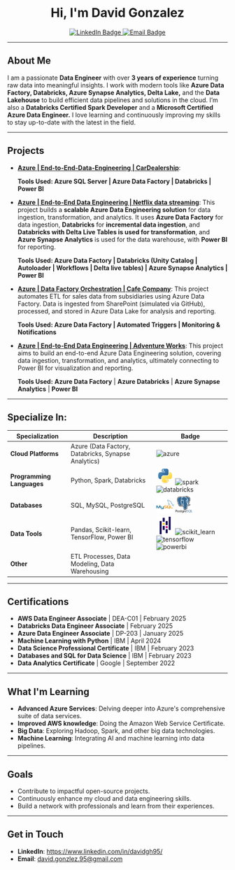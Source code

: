 <h1 align="center">Hi, I'm David Gonzalez</h1>

<div align="center">
  <a href="https://www.linkedin.com/in/davidgh95/">
    <img src="https://img.shields.io/static/v1?label=LinkedIn&message=Profile&color=blue&labelColor=d3d3d3" alt="LinkedIn Badge"/>
  </a>
  <a href="https://mail.google.com/mail/?view=cm&to=david.gonzalez.95@gmail.com" target="_blank">
    <img src="https://img.shields.io/static/v1?label=Contact&message=Email&color=ea4c46&labelColor=d3d3d3" alt="Email Badge"/>
  </a>
</div>

---

## **About Me**

I am a passionate **Data Engineer** with over **3 years of experience** turning raw data into meaningful insights. I work with modern tools like **Azure Data Factory, Databricks, Azure Synapse Analytics, Delta Lake,** and the **Data Lakehouse** to build efficient data pipelines and solutions in the cloud. I’m also a **Databricks Certified Spark Developer** and a **Microsoft Certified Azure Data Engineer.** I love learning and continuously improving my skills to stay up-to-date with the latest in the field.

---

## **Projects**

- [**Azure | End-to-End-Data-Engineering | CarDealership**](https://github.com/davidgonzalez95/Azure_Project_04_End-to-End-Data-Engineering_CarDealership):

  **Tools Used: Azure SQL Server | Azure Data Factory | Databricks | Power BI**

- [**Azure | End-to-End Data Engineering | Netflix data streaming**](https://github.com/davidgonzalez95/Azure_Project_03_End-to-End-Data-Engineering_NetflixContent): This project builds a **scalable Azure Data Engineering solution** for data ingestion, transformation, and analytics. It uses **Azure Data Factory** for data ingestion, **Databricks** for **incremental data ingestion**, and **Databricks with Delta Live Tables is used for transformation**, and **Azure Synapse Analytics** is used for the data warehouse, with **Power BI** for reporting.

  **Tools Used: Azure Data Factory | Databricks (Unity Catalog | Autoloader | Workflows | Delta live tables) | Azure Synapse Analytics | Power BI**
  
- [**Azure | Data Factory Orchestration | Cafe Company**](https://github.com/davidgonzalez95/Azure_Project-02_Data-Factory-Orchestration_CafeCompany): This project automates ETL for sales data from subsidiaries using Azure Data Factory. Data is ingested from SharePoint (simulated via GitHub), processed, and stored in Azure Data Lake for analysis and reporting.
  
  **Tools Used: Azure Data Factory | Automated Triggers | Monitoring & Notifications**

- [**Azure | End-to-End Data Engineering | Adventure Works**](https://github.com/davidgonzalez95/Azure_Project_01_End-to-End-Data-Engineering_AdventureWorks): This project aims to build an end-to-end Azure Data Engineering solution, covering data ingestion, transformation, and analytics, ultimately connecting to Power BI for visualization and reporting.

  **Tools Used:** **Azure Data Factory** | **Azure Databricks** | **Azure Synapse Analytics** | **Power BI**
  
---

## Specialize In:

| **Specialization**            | Description                                         | **Badge**                              |
| ------------------------------| ----------------------------------------------------| ---------------------------------------|
| **Cloud Platforms**           | Azure (Data Factory, Databricks, Synapse Analytics) | <img src="https://www.vectorlogo.zone/logos/microsoft_azure/microsoft_azure-icon.svg" alt="azure" width="40" height="40" style="border: none;"/> |
| **Programming Languages**     | Python, Spark, Databricks                           | <img src="https://raw.githubusercontent.com/devicons/devicon/master/icons/python/python-original.svg" alt="python" width="40" height="40" style="border: none;"/> <img src="https://upload.wikimedia.org/wikipedia/commons/f/f3/Apache_Spark_logo.svg" alt="spark" width="40" height="40" style="border: none;"/> <img src="https://upload.wikimedia.org/wikipedia/commons/6/63/Databricks_Logo.png" alt="databricks" width="65" height="40" style="border: none;"/>|
| **Databases**                 | SQL, MySQL, PostgreSQL                               | <img src="https://raw.githubusercontent.com/devicons/devicon/master/icons/mysql/mysql-original-wordmark.svg" alt="mysql" width="40" height="40" style="border: none;"/> <img src="https://raw.githubusercontent.com/devicons/devicon/master/icons/postgresql/postgresql-original-wordmark.svg" alt="postgresql" width="40" height="40" style="border: none;"/> |
| **Data Tools**                | Pandas, Scikit-learn, TensorFlow, Power BI          | <img src="https://raw.githubusercontent.com/devicons/devicon/2ae2a900d2f041da66e950e4d48052658d850630/icons/pandas/pandas-original.svg" alt="pandas" width="40" height="40" style="border: none;"/> <img src="https://upload.wikimedia.org/wikipedia/commons/0/05/Scikit_learn_logo_small.svg" alt="scikit_learn" width="40" height="40" style="border: none;"/> <img src="https://www.vectorlogo.zone/logos/tensorflow/tensorflow-icon.svg" alt="tensorflow" width="40" height="40" style="border: none;"/> <img src="https://www.vectorlogo.zone/logos/microsoft_powerbi/microsoft_powerbi-icon.svg" alt="powerbi" width="40" height="40" style="border: none;"/> |
| **Other**                     | ETL Processes, Data Modeling, Data Warehousing      |                                        |

---

## **Certifications**

- **AWS Data Engineer Associate** | DEA-C01 | February 2025
- **Databricks Data Engineer Associate** | February 2025
- **Azure Data Engineer Associate** | DP-203 | January 2025
- **Machine Learning with Python** | IBM | April 2024
- **Data Science Professional Certificate** | IBM | February 2023
- **Databases and SQL for Data Science** | IBM | February 2023
- **Data Analytics Certificate** | Google | September 2022

---

## **What I'm Learning**

- **Advanced Azure Services**: Delving deeper into Azure's comprehensive suite of data services.
- **Improved AWS knowledge**: Doing the Amazon Web Service Certificate.
- **Big Data**: Exploring Hadoop, Spark, and other big data technologies.
- **Machine Learning**: Integrating AI and machine learning into data pipelines.

---

## **Goals**

- Contribute to impactful open-source projects.
- Continuously enhance my cloud and data engineering skills.
- Build a network with professionals and learn from their experiences.

---

## **Get in Touch**

- **LinkedIn**: https://www.linkedin.com/in/davidgh95/
- **Email**: david.gonzlez.95@gmail.com
